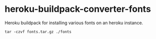 # heroku-buildpack-converter-fonts

Heroku buildpack for installing various fonts on an heroku instance.

```
tar -czvf fonts.tar.gz ./fonts
```
